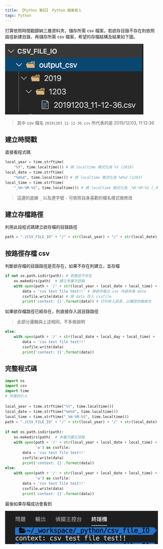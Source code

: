 ```yaml
---
title: 【Python 筆記】 Python 檔案寫入
tags: Python
---
```

打算依照時間戳歸納三層資料夾，儲存所需 csv 檔案，若欲存目錄不存在則依照路徑新建目錄，再儲存所需 csv 檔案，希望的存檔結構及結果如下圖。

![python-file-io](/assets/images\posts\post_python-file-io.png)

> 其中 csv 檔名 `20191203_11-12-36.csv` 所代表的是 2019/12/03, 11:12:36

## 建立時間戳

直接看程式碼

``` python
local_year = time.strftime(
    "%Y", time.localtime()) # 將 localtime 格式化為 %Y (2019)
local_date = time.strftime(
    "%m%d", time.localtime()) # 將 localtime 格式化為 %m%d (1203)
local_time = time.strftime(
    "_%H-%M-%S", time.localtime()) # 將 localtime 格式化為 _%H-%M-%S (_時-分-秒）
```

> 這邊的底線 `_` 以及連字號 `-` 可依照自身喜歡的檔名樣式做修改

## 建立存檔路徑

利用此段程式碼建立欲存檔的目錄路徑

``` python
path = "./CSV_FILE_IO" + "/" + str(local_year) + "/" + str(local_date)
```

## 按路徑存檔 csv

判斷欲存檔的目錄路徑是否存在，如果不存在則建立，並存檔

``` python
if not os.path.isdir(path): # 若路徑不存在
    os.makedirs(path)  # 建立多層次目錄
    with open(path + '/' + str(local_year + local_date + local_time) + '.csv', 'w') as csvfile: # 在目錄 path 之後存一檔名為上述所建立的時間戳之 csv 檔到 csvfile 中
        data = 'csv test file test!!' # 將欲存檔之 csv 內容存為 data
        csvfile.write(data) # 將 data 存入 csvfile
        print('context: {}'.format(data)) # 打印存入訊息，以確認存檔成功
```

如果欲存檔路徑已經存在，則直接存入該目錄路徑

> 此部分邏輯與上述相同，不多做說明

``` python
else:
    with open(path + '/' + str(local_date + local_day + local_time) + '.csv', 'w') as csvfile:
        data = 'csv test file test!!'
        csvfile.write(data)
        print('context: {}'.format(data))
```

## 完整程式碼

``` python
import os
import csv
import time
# 所需的引入

local_year = time.strftime("%Y", time.localtime())
local_date = time.strftime("%m%d", time.localtime())
local_time = time.strftime("_%H-%M-%S", time.localtime())
path = "./CSV_FILE_IO" + "/" + str(local_year) + "/" + str(local_date)

if not os.path.isdir(path):
    os.makedirs(path)  # 多層次建立目錄
    with open(path + '/' + str(local_year + local_date + local_time) + '.csv',
              'w') as csvfile:
        data = 'csv test file test!!'
        csvfile.write(data)
        print('context: {}'.format(data))
else:
    with open(path + '/' + str(local_year + local_date + local_time) + '.csv',
              'w') as csvfile:
        data = 'csv test file test!!'
        csvfile.write(data)
        print('context: {}'.format(data))
```

最後如果存檔成功會看到

![file-io-final](/assets/images\posts\post_file-io-final.png)

